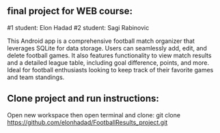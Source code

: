 final project for WEB course:
----------------------------------------
#1 student: Elon Hadad #2 student: Sagi Rabinovic

This Android app is a comprehensive football match organizer that leverages SQLite for data storage. 
Users can seamlessly add, edit, and delete football games. 
It also features functionality to view match results and a detailed league table, including goal difference, points, and more. 
Ideal for football enthusiasts looking to keep track of their favorite games and team standings.


Clone project and run instructions:
----------------------------------------

Open new workspace then open terminal and clone: git clone https://github.com/elonhadad/FootballResults_project.git
